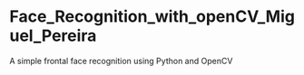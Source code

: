 # Face_Recognition_with_openCV_Miguel_Pereira
A simple frontal face recognition using Python and OpenCV
